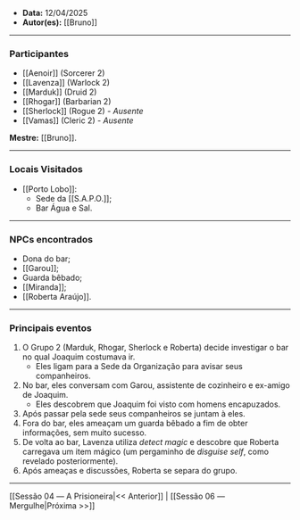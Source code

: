 - **Data:** 12/04/2025
- **Autor(es):** [[Bruno]]

---

### Participantes

- [[Aenoir]] (Sorcerer 2)
- [[Lavenza]] (Warlock 2)
- [[Marduk]] (Druid 2)
- [[Rhogar]] (Barbarian 2)
- [[Sherlock]] (Rogue 2) - *Ausente*
- [[Vamas]] (Cleric 2) - *Ausente*

**Mestre:** [[Bruno]].

---  

### Locais Visitados

- [[Porto Lobo]]:
	- Sede da [[S.A.P.O.]];
	- Bar Água e Sal.

---

### NPCs encontrados

- Dona do bar;
- [[Garou]];
- Guarda bêbado;
- [[Miranda]];
- [[Roberta Araújo]].

---

### Principais eventos

1. O Grupo 2 (Marduk, Rhogar, Sherlock e Roberta) decide investigar o bar no qual Joaquim costumava ir.
	- Eles ligam para a Sede da Organização para avisar seus companheiros.
2. No bar, eles conversam com Garou, assistente de cozinheiro e ex-amigo de Joaquim.
	- Eles descobrem que Joaquim foi visto com homens encapuzados.
3. Após passar pela sede seus companheiros se juntam à eles.
4. Fora do bar, eles ameaçam um guarda bêbado a fim de obter informações, sem muito sucesso.
5. De volta ao bar, Lavenza utiliza *detect magic* e descobre que Roberta carregava um item mágico (um pergaminho de *disguise self*, como revelado posteriormente).
6. Após ameaças e discussões, Roberta se separa do grupo.

---

[[Sessão 04 ― A Prisioneira|<< Anterior]] | [[Sessão 06 ― Mergulhe|Próxima >>]]